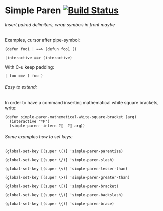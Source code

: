 Simple Paren [![Build Status](https://travis-ci.org/andreas-roehler/simple-paren.svg?branch=master)](https://travis-ci.org/andreas-roehler/simple-paren)
===

###### Insert paired delimiters, wrap symbols in front maybe

Examples, cursor after pipe-symbol:

    (defun foo1 | ==> (defun foo1 () 

    |interactive ==> (interactive)

With C-u keep padding:

    | foo ==> ( foo ) 

###### Easy to extend:

In order to have a command inserting mathematical white square brackets, write:

    (defun simple-paren-mathematical-white-square-bracket (arg)
      (interactive "*P")
      (simple-paren--intern ?⟦  ?⟧ arg))

###### Some examples how to set keys:

    (global-set-key [(super \()] 'simple-paren-parentize)

    (global-set-key [(super \/)] 'simple-paren-slash)

    (global-set-key [(super \<)] 'simple-paren-lesser-than)

    (global-set-key [(super \>)] 'simple-paren-greater-than)

    (global-set-key [(super \[)] 'simple-paren-bracket)

    (global-set-key [(super \\)] 'simple-paren-backslash)

    (global-set-key [(super \{)] 'simple-paren-brace)



